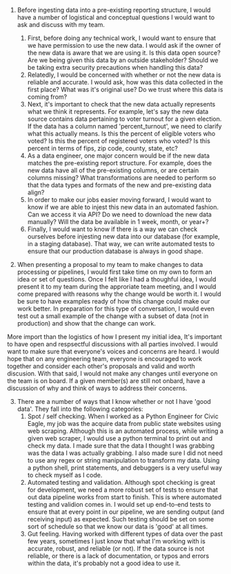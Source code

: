 1. Before ingesting data into a pre-existing reporting structure, I would have a number of logistical and conceptual questions I would want to ask and discuss with my team.

   1. First, before doing any technical work, I would want to ensure that we have permission to use the new data. I would ask if the owner of the new data is aware that we are using it. Is this data open source? Are we being given this data by an outside stakeholder? Should we be taking extra security precautions when handling this data?
   2. Relatedly, I would be concerned with whether or not the new data is reliable and accurate. I would ask, how was this data collected in the first place? What was it's original use? Do we trust where this data is coming from?
   3. Next, it's important to check that the new data actually represents what we think it represents. For example, let's say the new data source contains data pertaining to voter turnout for a given election. If the data has a column named 'percent_turnout', we need to clarify what this actually means. Is this the percent of eligible voters who voted? Is this the percent of registered voters who voted? Is this percent in terms of fips, zip code, county, state, etc?
   4. As a data engineer, one major concern would be if the new data matches the pre-existing report structure. For example, does the new data have all of the pre-existing columns, or are certain columns missing? What transformations are needed to perform so that the data types and formats of the new and pre-existing data align?
   5. In order to make our jobs easier moving forward, I would want to know if we are able to injest this new data in an automated fashion. Can we access it via API? Do we need to download the new data manually? Will the data be available in 1 week, month, or year+?
   6. Finally, I would want to know if there is a way we can check ourselves before injesting new data into our database (for example, in a staging database). That way, we can write automated tests to ensure that our production database is always in good shape.

2. When presenting a proposal to my team to make changes to data processing or pipelines, I would first take time on my own to form an idea or set of questions. Once I felt like I had a thoughful idea, I would present it to my team during the approriate team meeting, and I would come prepared with reasons why the change would be worth it. I would be sure to have examples ready of how this change could make our work better. In preparation for this type of conversation, I would even test out a small example of the change with a subset of data (not in production) and show that the change can work.

More import than the logistics of how I present my initial idea, It's important to have open and respsectful discussions with all parties involved. I would want to make sure that everyone's voices and concerns are heard. I would hope that on any engineering team, everyone is encouraged to work together and consider each other's proposals and valid and worth discusion. With that said, I would not make any changes until everyone on the team is on board. If a given member(s) are still not onbard, have a discussion of why and think of ways to address their concerns.

3. There are a number of ways that I know whether or not I have 'good data'. They fall into the following categories:
   1. Spot / self checking. When I worked as a Python Engineer for Civic Eagle, my job was the acquire data from public state websites using web scraping. Although this is an automated process, while writing a given web scraper, I would use a python terminal to print out and check
      my data. I made sure that the data I thought I was grabbing was the data I was actually grabbing. I also made sure I did not need to use
      any regex or string manipulation to transform my data. Using a python shell, print statements, and debuggers is a very useful way to check myself as I code.
   2. Automated testing and validation. Although spot checking is great for development, we need a more robust set of tests to ensure that out data pipeline works from start to finish. This is where automated testing and validion comes in. I would set up end-to-end tests to ensure that at every point in our pipeline, we are sending output (and receiving input) as expected. Such testing should be set on some sort of schedule so that we know our data is 'good' at all times.
   3. Gut feeling. Having worked with different types of data over the past few years, sometimes I just know that what I'm working with is accurate, robust, and reliable (or not). If the data source is not reliable, or there is a lack of documentation, or typos and errors within the data, it's probably not a good idea to use it.
